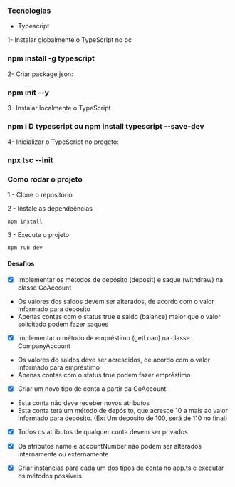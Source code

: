 ### Tecnologias

[](https://github.com/digitalinnovationone/desafio01-ts/tree/main#tecnologias)

-   Typescript

1- Instalar globalmente o TypeScript no pc
### npm install -g typescript

2- Criar package.json: 
### npm init --y

3- Instalar localmente o TypeScript 
### npm i D typescript ou npm install typescript --save-dev

4- Inicializar o TypeScript no progeto:
### npx tsc --init


### Como rodar o projeto

[](https://github.com/digitalinnovationone/desafio01-ts/tree/main#como-rodar-o-projeto)

1 - Clone o repositório

2 - Instale as dependeências

```
npm install

```

3 - Execute o projeto

```
npm run dev

```

#### Desafios

[](https://github.com/digitalinnovationone/desafio01-ts/tree/main#desafios)

- [x] Implementar os métodos de depósito (deposit) e saque (withdraw) na classe GoAccount

-   Os valores dos saldos devem ser alterados, de acordo com o valor informado para depósito
-   Apenas contas com o status true e saldo (balance) maior que o valor solicitado podem fazer saques

- [x] Implementar o método de empréstimo (getLoan) na classe CompanyAccount

-   Os valores do saldos deve ser acrescidos, de acordo com o valor informado para empréstimo
-   Apenas contas com o status true podem fazer empréstimo

- [x] Criar um novo tipo de conta a partir da GoAccount

-   Esta conta não deve receber novos atributos
-   Esta conta terá um método de depósito, que acresce 10 a mais ao valor informado para depósito. (Ex: Um depósito de 100, será de 110 no final)

- [x] Todos os atributos de qualquer conta devem ser privados

- [x] Os atributos name e accountNumber não podem ser alterados internamente ou externamente

- [x] Criar instancias para cada um dos tipos de conta no app.ts e executar os métodos possíveis.
